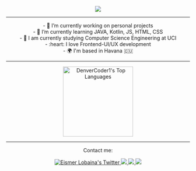 <div align="center">
<a  href="https://git.io/typing-svg">
    <img src="https://readme-typing-svg.herokuapp.com/?lines=Hey+There!+👋;I'm+Eismer+Lobaina....;Nice+to+meet+you...;Wish+the+best+for+you+today...!&center=true&size=20">
 </a>
</div>

---
<nav align="center">
<p align="center" border: 1px solid lightcoral;>
- 🔭 I’m currently working on personal projects<br>
- 🌱 I’m currently learning JAVA, Kotlin, JS, HTML, CSS<br>
- 👯 I am currently studying Computer Science Engineering at UCI<br>
- :heart: I love Frontend-UI/UX development<br>
- 🌍 I'm based in Havana 🇨🇺<br>
    </p>
</nav>

---
<div align="center">
<a align="center" href="https://github.com/eismerelnps/github-readme-stats"><img alt="DenverCoder1's Top Languages" src="https://github-readme-stats.vercel.app/api/top-langs/?username=eismerelnps&langs_count=8&layout=compact&theme=react&hide_border=true&bg_color=1F222E&title_color=F85D7F&icon_color=F8D866&hide=Jupyter%20Notebook" height="192px"/></a>
</div>

---
<div align="center">
    <p> Contact me: </p>
<a href="http://twitter.com/eismerlobaina" target="_blank">
    <img src="https://img.shields.io/twitter/follow/eismerlobaina?label=Twitter&logo=twitter&style=for-the-badge&color=1DA1F2" alt="Eismer Lobaina's Twitter"/>
  </a>
  <a href="https://t.me/eismerlobaina" target="_blank">
    <img src="https://img.shields.io/badge/-blue?label=Telegram&logo=Telegram&style=for-the-badge" />
  </a>
  <a href="https://www.linkedin.com/in/eismerlobaina" target="_blank">
    <img src="https://img.shields.io/badge/-blue?label=LinkedIn&logo=LinkedIn&style=for-the-badge" />
  </a>
     <a href="mailto:eismerlobaina@gmail.com" target="_blank">
    <img src="https://img.shields.io/badge/-blue?label=Gmail&logo=Gmail&style=for-the-badge" />
  </a>
    </div>
